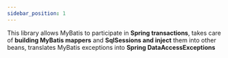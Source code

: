 ```yaml
---
sidebar_position: 1
---
```


This library allows MyBatis to participate in **Spring transactions**, takes care of **building MyBatis mappers** and **SqlSessions and inject** them into other beans, translates MyBatis exceptions into **Spring DataAccessExceptions**


